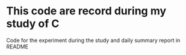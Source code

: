 # This code are record during my study of C
Code for the experiment during the study  and daily summary report in README
